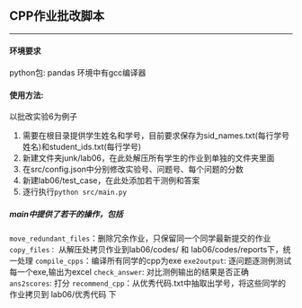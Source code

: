 ## CPP作业批改脚本

------

#### 环境要求

python包: pandas
环境中有gcc编译器

#### 使用方法:

以批改实验6为例子

1. 需要在根目录提供学生姓名和学号，目前要求保存为sid_names.txt(每行学号<TAB>姓名)和student_ids.txt(每行学号)
2. 新建文件夹junk/lab06，在此处解压所有学生的作业到单独的文件夹里面
3. 在src/config.json中分别修改实验号、问题号、每个问题的分数
4. 新建lab06/test_case，在此处添加若干测例和答案
5. 逐行执行`python src/main.py`

##### main中提供了若干的操作，包括

`move_redundant_files`：删除冗余作业，只保留同一个同学最新提交的作业
`copy_files：` 从解压处拷贝作业到lab06/codes/ 和 lab06/codes/reports下，统一处理
`compile_cpps`：编译所有同学的cpp为exe
`exe2output`: 逐问题逐测例测试每一个exe,输出为excel
`check_answer`: 对比测例输出的结果是否正确
`ans2scores`: 打分
`recommend_cpp`：从优秀代码.txt中抽取出学号，将这些同学的作业拷贝到 lab06/优秀代码 下




